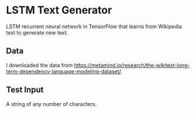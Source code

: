 # LSTM Text Generator
LSTM recurrent neural network in TensorFlow that learns from Wikipedia text to generate new text.

## Data
I downloaded the data from https://metamind.io/research/the-wikitext-long-term-dependency-language-modeling-dataset/.

## Test Input
A string of any number of characters.
